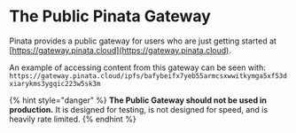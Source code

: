 # The Public Pinata Gateway

Pinata provides a public gateway for users who are just getting started at [https://gateway.pinata.cloud](https://gateway.pinata.cloud).

An example of accessing content from this gateway can be seen with: `https://gateway.pinata.cloud/ipfs/bafybeifx7yeb55armcsxwwitkymga5xf53dxiarykms3ygqic223w5sk3m`

{% hint style="danger" %}
**The Public Gateway should not be used in production.** It is designed for testing, is not designed for speed, and is heavily rate limited.
{% endhint %}
